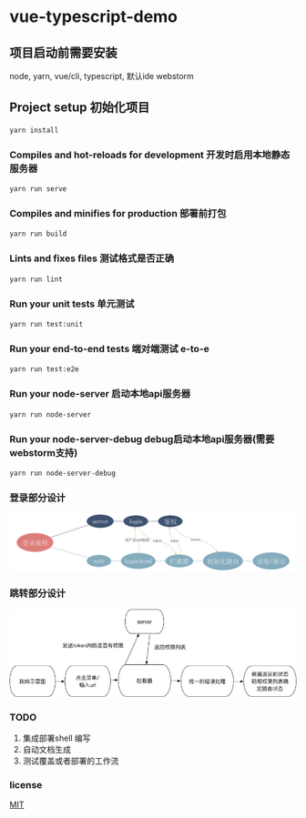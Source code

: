 # vue-typescript-demo
## 项目启动前需要安装
node, yarn, vue/cli, typescript, 默认ide webstorm
## Project setup 初始化项目
```
yarn install
```

### Compiles and hot-reloads for development  开发时启用本地静态服务器
```
yarn run serve
```

### Compiles and minifies for production 部署前打包
```
yarn run build
```

### Lints and fixes files 测试格式是否正确
```
yarn run lint
```

### Run your unit tests  单元测试
```
yarn run test:unit
```

### Run your end-to-end tests 端对端测试 e-to-e
```
yarn run test:e2e
```

### Run your node-server 启动本地api服务器
```
yarn run node-server
```


### Run your node-server-debug debug启动本地api服务器(需要webstorm支持)
```
yarn run node-server-debug
```


### 登录部分设计
![登录流程](./doc/登录流程.png)

### 跳转部分设计
![跳转流程](./doc/跳转说明.jpg)

### TODO
1. 集成部署shell 编写
2. 自动文档生成
3. 测试覆盖或者部署的工作流

### license
[MIT](./LICENSE) 